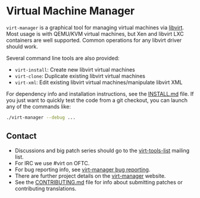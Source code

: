 # Virtual Machine Manager

`virt-manager` is a graphical tool for managing virtual machines
via [libvirt](https://libvirt.org). Most usage is with QEMU/KVM
virtual machines, but Xen and libvirt LXC containers are well
supported. Common operations for any libvirt driver should work.

Several command line tools are also provided:

 - `virt-install`: Create new libvirt virtual machines
 - `virt-clone`: Duplicate existing libvirt virtual machines
 - `virt-xml`: Edit existing libvirt virtual machines/manipulate libvirt XML

For dependency info and installation instructions, see the
[INSTALL.md](INSTALL.md) file. If you just want to quickly test the
code from a git checkout, you can launch any of the commands like:

```sh
./virt-manager --debug ...
```

## Contact

 - Discussions and big patch series should go to the
   [virt-tools-list](https://www.redhat.com/mailman/listinfo/virt-tools-list)
   mailing list.
 - For IRC we use #virt on OFTC.
 - For bug reporting info, see
   [virt-manager bug reporting](https://virt-manager.org/bugs).
 - There are further project details on the
   [virt-manager](https://virt-manager.org/) website.
 - See the [CONTRIBUTING.md](CONTRIBUTING.md) file for info about submitting patches or
   contributing translations.
